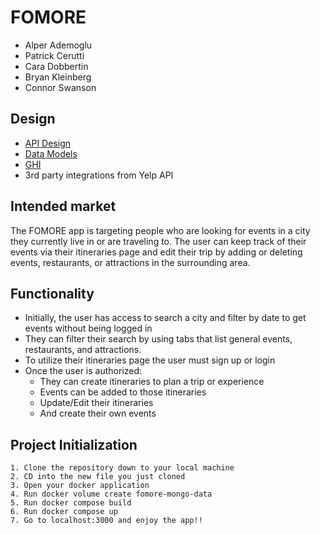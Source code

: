 # FOMORE

- Alper Ademoglu
- Patrick Cerutti
- Cara Dobbertin
- Bryan Kleinberg
- Connor Swanson



## Design

- [API Design](https://gitlab.com/alperade/fomore/-/blob/front_end/docs/api-design.md)
- [Data Models](https://gitlab.com/alperade/fomore/-/blob/front_end/docs/data_model.md)
- [GHI](https://gitlab.com/alperade/fomore/-/blob/front_end/docs/ghi.md)
- 3rd party integrations from Yelp API

## Intended market

The FOMORE app is targeting people who are looking for events in a city they currently live in or are traveling to. The user can keep track of their events via their itineraries page and edit their trip by adding or deleting events, restaurants, or attractions in the surrounding area.

## Functionality

- Initially, the user has access to search a city and filter by date to get events without being logged in
- They can filter their search by using tabs that list general events, restaurants, and attractions.
- To utilize their itineraries page the user must sign up or login
- Once the user is authorized:
    - They can create itineraries to plan a trip or experience
    - Events can be added to those itineraries
    - Update/Edit their itineraries
    - And create their own events

## Project Initialization
    1. Clone the repository down to your local machine
    2. CD into the new file you just cloned
    3. Open your docker application
    4. Run docker volume create fomore-mongo-data
    5. Run docker compose build
    6. Run docker compose up
    7. Go to localhost:3000 and enjoy the app!!
